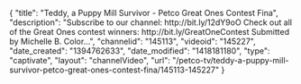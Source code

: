 {
    "title": "Teddy, a Puppy Mill Survivor - Petco Great Ones Contest Fina",
    "description": "Subscribe to our channel: http:\/\/bit.ly\/12dY9oO Check out all of the Great Ones contest winners: http:\/\/bit.ly\/GreatOneContest Submitted by Michelle B. Color...",
    "channelid": "145113",
    "videoid": "145227",
    "date_created": "1394762633",
    "date_modified": "1418181180",
    "type": "captivate",
    "layout": "channelVideo",
    "url": "\/petco-tv\/teddy-a-puppy-mill-survivor-petco-great-ones-contest-fina\/145113-145227"
}